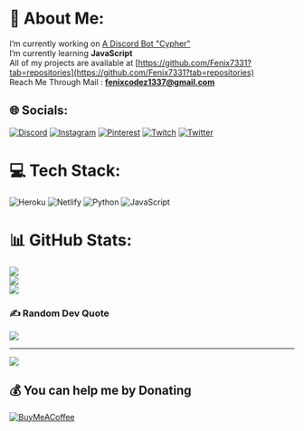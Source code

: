 # 💫 About Me:
I’m currently working on [A Discord Bot "Cypher"](https://discord.com/api/oauth2/authorize?client_id=1024259879696859146&permissions=8&scope=bot)<br>I’m currently learning **JavaScript**<br>All of my projects are available at [https://github.com/Fenix7331?tab=repositories](https://github.com/Fenix7331?tab=repositories)<br>Reach Me Through Mail : **fenixcodez1337@gmail.com**


## 🌐 Socials:
[![Discord](https://img.shields.io/badge/Discord-%237289DA.svg?logo=discord&logoColor=white)](https://discord.gg/dogla) [![Instagram](https://img.shields.io/badge/Instagram-%23E4405F.svg?logo=Instagram&logoColor=white)](https://instagram.com/afk_fenix) [![Pinterest](https://img.shields.io/badge/Pinterest-%23E60023.svg?logo=Pinterest&logoColor=white)](https://pinterest.com/fenixnukez) [![Twitch](https://img.shields.io/badge/Twitch-%239146FF.svg?logo=Twitch&logoColor=white)](https://twitch.tv/fenixplayz) [![Twitter](https://img.shields.io/badge/Twitter-%231DA1F2.svg?logo=Twitter&logoColor=white)](https://twitter.com/fenix) 

# 💻 Tech Stack:
![Heroku](https://img.shields.io/badge/heroku-%23430098.svg?style=flat&logo=heroku&logoColor=white) ![Netlify](https://img.shields.io/badge/netlify-%23000000.svg?style=flat&logo=netlify&logoColor=#00C7B7) ![Python](https://img.shields.io/badge/python-3670A0?style=flat&logo=python&logoColor=ffdd54) ![JavaScript](https://img.shields.io/badge/javascript-%23323330.svg?style=flat&logo=javascript&logoColor=%23F7DF1E)
# 📊 GitHub Stats:
![](https://github-readme-stats.vercel.app/api?username=fenix7331&theme=dark&hide_border=false&include_all_commits=false&count_private=false)<br/>
![](https://github-readme-streak-stats.herokuapp.com/?user=fenix7331&theme=dark&hide_border=false)<br/>
![](https://github-readme-stats.vercel.app/api/top-langs/?username=fenix7331&theme=dark&hide_border=false&include_all_commits=false&count_private=false&layout=compact)

### ✍️ Random Dev Quote
![](https://quotes-github-readme.vercel.app/api?type=horizontal&theme=radical)

---
[![](https://visitcount.itsvg.in/api?id=fenix7331&icon=0&color=0)](https://visitcount.itsvg.in)

  ## 💰 You can help me by Donating
  [![BuyMeACoffee](https://img.shields.io/badge/Buy%20Me%20a%20Coffee-ffdd00?style=for-the-badge&logo=buy-me-a-coffee&logoColor=black)](https://buymeacoffee.com/fenix1337) 
